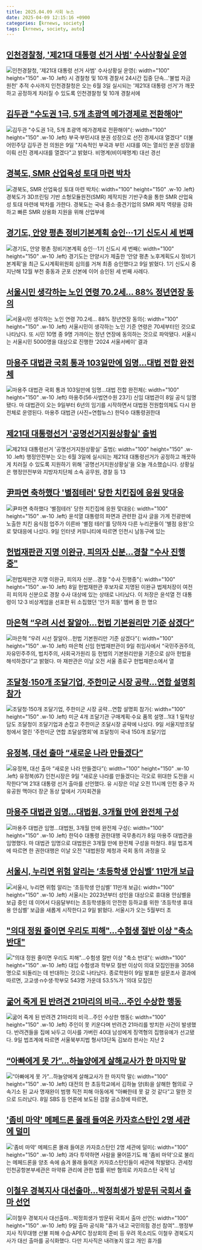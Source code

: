 ```yaml
---
title: 2025.04.09 사회 뉴스
date: 2025-04-09 12:15:16 +0900
categories: [krnews, society]
tags: [krnews, society, auto]
---
```

## [인천경찰청, '제21대 대통령 선거 사범' 수사상황실 운영](https://n.news.naver.com/mnews/article/629/0000380520)

![인천경찰청, '제21대 대통령 선거 사범' 수사상황실 운영](https://mimgnews.pstatic.net/image/origin/629/2025/04/09/380520.jpg?type=nf220_150){: width="100" height="150" .w-10 .left}
시 경찰청 및 10개 경찰서 24시간 집중 단속...'불법 자금 원천' 추적 수사까지 인천경찰청은 오는 6월 3일 실시되는 '제21대 대통령 선거'가 깨끗하고 공정하게 치러질 수 있도록 인천경찰청 및 10개 경찰서에

## [김두관 "수도권 1극, 5개 초광역 메가경제로 전환해야"](https://n.news.naver.com/mnews/article/001/0015319343)

![김두관 "수도권 1극, 5개 초광역 메가경제로 전환해야"](https://mimgnews.pstatic.net/image/origin/001/2025/04/09/15319343.jpg?type=nf220_150){: width="100" height="150" .w-10 .left}
부국·부민시대 분권 성장으로 선진 경제시대 열겠다" 더불어민주당 김두관 전 의원은 9일 "지속적인 부국과 부민 시대를 여는 열쇠인 분권 성장을 이뤄 선진 경제시대를 열겠다"고 밝혔다. 비명계(비이재명계) 대선 경선

## [경북도, SMR 산업육성 토대 마련 박차](https://n.news.naver.com/mnews/article/014/0005333248)

![경북도, SMR 산업육성 토대 마련 박차](https://mimgnews.pstatic.net/image/origin/014/2025/04/09/5333248.jpg?type=nf220_150){: width="100" height="150" .w-10 .left}
경북도가 3D프린팅 기반 소형모듈원전(SMR) 제작지원 기반구축을 통한 SMR 산업육성 토대 마련에 박차를 가한다. 경북도는 국내 중소·중견기업의 SMR 제작 역량을 강화하고 빠른 SMR 상용화 지원을 위해 산업부에

## [경기도, 안양 평촌 정비기본계획 승인···1기 신도시 세 번째](https://n.news.naver.com/mnews/article/081/0003531995)

![경기도, 안양 평촌 정비기본계획 승인···1기 신도시 세 번째](https://mimgnews.pstatic.net/image/origin/081/2025/04/09/3531995.jpg?type=nf220_150){: width="100" height="150" .w-10 .left}
경기도는 안양시가 제출한 ‘안양 평촌 노후계획도시 정비기본계획’을 최근 도시계획위원회 심의를 거쳐 최종 승인했다고 9일 밝혔다. 1기 신도시 중 지난해 12월 부천 중동과 군포 산본에 이어 승인된 세 번째 사례다.

## [서울시민 생각하는 노인 연령 70.2세… 88% 정년연장 동의](https://n.news.naver.com/mnews/article/018/0005983169)

![서울시민 생각하는 노인 연령 70.2세… 88% 정년연장 동의](https://mimgnews.pstatic.net/image/origin/018/2025/04/09/5983169.jpg?type=nf220_150){: width="100" height="150" .w-10 .left}
서울시민이 생각하는 노인 기준 연령은 70세부터인 것으로 나타났다. 또 시민 10명 중 9명 가까이는 정년 연장에 동의하는 것으로 파악됐다. 서울시는 서울시민 5000명을 대상으로 진행한 ‘2024 서울서베이’ 결과

## [마용주 대법관 국회 통과 103일만에 임명…대법 전합 완전체](https://n.news.naver.com/mnews/article/018/0005982603)

![마용주 대법관 국회 통과 103일만에 임명…대법 전합 완전체](https://mimgnews.pstatic.net/image/origin/018/2025/04/08/5982603.jpg?type=nf220_150){: width="100" height="150" .w-10 .left}
마용주(56·사법연수원 23기) 신임 대법관이 8일 공식 임명됐다. 마 대법관이 오는 9일부터 6년의 임기를 시작하면서 대법원 전원합의체도 다시 완전체로 운영된다. 마용주 대법관 (사진=연합뉴스) 한덕수 대통령권한대

## [제21대 대통령선거 '공명선거지원상황실' 출범](https://n.news.naver.com/mnews/article/214/0001417034)

![제21대 대통령선거 '공명선거지원상황실' 출범](https://mimgnews.pstatic.net/image/origin/214/2025/04/09/1417034.jpg?type=nf220_150){: width="100" height="150" .w-10 .left}
행정안전부는 오는 6월 3일에 실시되는 제21대 대통령선거가 공정하고 깨끗하게 치러질 수 있도록 지원하기 위해 '공명선거지원상황실'을 오늘 개소했습니다. 상황실은 행정안전부와 지방자치단체 소속 공무원, 경찰 등 13

## [尹파면 축하했다 '별점테러' 당한 치킨집에 응원 맞대응](https://n.news.naver.com/mnews/article/001/0015319096)

![尹파면 축하했다 '별점테러' 당한 치킨집에 응원 맞대응](https://mimgnews.pstatic.net/image/origin/001/2025/04/09/15319096.jpg?type=nf220_150){: width="100" height="150" .w-10 .left}
윤석열 대통령의 파면과 관련한 감사 글을 가게 전광판에 노출한 치킨 음식점 업주가 이른바 '별점 테러'를 당하자 다른 누리꾼들이 '별점 응원'으로 맞대응에 나섰다. 9일 인터넷 커뮤니티에 따르면 인천시 남동구에 있는

## [헌법재판관 지명 이완규, 피의자 신분…경찰 "수사 진행중"](https://n.news.naver.com/mnews/article/001/0015318166)

![헌법재판관 지명 이완규, 피의자 신분…경찰 "수사 진행중"](https://mimgnews.pstatic.net/image/origin/001/2025/04/08/15318166.jpg?type=nf220_150){: width="100" height="150" .w-10 .left}
8일 헌법재판관 후보자로 지명된 이완규 법제처장이 여전히 피의자 신분으로 경찰 수사 대상에 있는 상태로 나타났다. 이 처장은 윤석열 전 대통령이 12·3 비상계엄을 선포한 뒤 소집했던 '안가 회동' 멤버 중 한 명으

## [마은혁 “우려 시선 잘알아…헌법 기본원리만 기준 삼겠다”](https://n.news.naver.com/mnews/article/020/0003627043)

![마은혁 “우려 시선 잘알아…헌법 기본원리만 기준 삼겠다”](https://mimgnews.pstatic.net/image/origin/020/2025/04/09/3627043.jpg?type=nf220_150){: width="100" height="150" .w-10 .left}
마은혁 신임 헌법재판관이 9일 취임사에서 “국민주권주의, 자유민주주의, 법치주의, 사회국가원리 등 헌법의 기본원리만을 기준으로 삼아 헌법을 해석하겠다”고 밝혔다. 마 재판관은 이날 오전 서울 종로구 헌법재판소에서 열

## [조달청·150개 조달기업, 주한미군 시장 공략…연합 설명회 참가](https://n.news.naver.com/mnews/article/001/0015319282)

![조달청·150개 조달기업, 주한미군 시장 공략…연합 설명회 참가](https://mimgnews.pstatic.net/image/origin/001/2025/04/09/15319282.jpg?type=nf220_150){: width="100" height="150" .w-10 .left}
미군 4개 조달기관 구매계획·수요 품목 설명…1대 1 밀착상담도 조달청이 조달기업과 손잡고 주한미군 조달시장 공략에 나섰다. 9일 서울지방조달청에서 열린 '주한미군 연합 조달설명회'에 조달청이 국내 150개 조달기업

## [유정복, 대선 출마 “새로운 나라 만들겠다”](https://n.news.naver.com/mnews/article/018/0005983150)

![유정복, 대선 출마 “새로운 나라 만들겠다”](https://mimgnews.pstatic.net/image/origin/018/2025/04/09/5983150.jpg?type=nf220_150){: width="100" height="150" .w-10 .left}
유정복(67) 인천시장은 9일 “새로운 나라를 만들겠다는 각오로 위대한 도전을 시작한다”며 21대 대통령 선거 출마를 선언했다. 유 시장은 이날 오전 11시께 인천 중구 자유공원 맥아더 장군 동상 앞에서 기자회견을

## [마용주 대법관 임명…대법원, 3개월 만에 완전체 구성](https://n.news.naver.com/mnews/article/003/0013170696)

![마용주 대법관 임명…대법원, 3개월 만에 완전체 구성](https://mimgnews.pstatic.net/image/origin/003/2025/04/08/13170696.jpg?type=nf220_150){: width="100" height="150" .w-10 .left}
한덕수 대통령 권한대행 국무총리가 8일 마용주 대법관을 임명했다. 마 대법관 임명으로 대법원은 3개월 만에 완전체 구성을 마쳤다. 8일 법조계에 따르면 한 권한대행은 이날 오전 "대법원장 제청과 국회 동의 과정을 모

## [서울시, 누리면 위험 알리는 ‘초등학생 안심벨’ 11만개 보급](https://n.news.naver.com/mnews/article/018/0005983170)

![서울시, 누리면 위험 알리는 ‘초등학생 안심벨’ 11만개 보급](https://mimgnews.pstatic.net/image/origin/018/2025/04/09/5983170.jpg?type=nf220_150){: width="100" height="150" .w-10 .left}
서울시는 2023년부터 성인을 대상으로 휴대용 안심벨을 보급 중인 데 이어서 다음달부터는 초등학생들의 안전한 등하교를 위한 ‘초등학생 휴대용 안심벨’ 보급을 새롭게 시작한다고 9일 밝혔다. 서울시가 오는 5월부터 초

## ["의대 정원 줄이면 우리도 피해"…수험생 절반 이상 "축소 반대"](https://n.news.naver.com/mnews/article/015/0005116901)

!["의대 정원 줄이면 우리도 피해"…수험생 절반 이상 "축소 반대"](https://mimgnews.pstatic.net/image/origin/015/2025/04/09/5116901.jpg?type=nf220_150){: width="100" height="150" .w-10 .left}
대입 수험생과 학부모 절반 이상이 의대 모집인원을 3058명으로 되돌리는 데 반대하는 것으로 나타났다. 종로학원이 9일 발표한 설문조사 결과에 따르면, 고교생·n수생·학부모 543명 가운데 53.5%가 '의대 모집인

## [굶어 죽게 된 반려견 21마리의 비극...주인 수상한 행동](https://n.news.naver.com/mnews/article/029/0002946832)

![굶어 죽게 된 반려견 21마리의 비극...주인 수상한 행동](https://mimgnews.pstatic.net/image/origin/029/2025/04/09/2946832.jpg?type=nf220_150){: width="100" height="150" .w-10 .left}
주인이 못 키운다며 반려견 21마리를 방치한 사건이 발생했다. 반려견들을 집에 놔두고 이사를 가버린 40대 남성에게 징역형의 집행유예가 선고됐다. 9일 법조계에 따르면 서울북부지법 형사13단독 김보라 판사는 지난 2

## [“아빠에게 못 가”…하늘양에게 살해교사가 한 마지막 말](https://n.news.naver.com/mnews/article/020/0003627053)

![“아빠에게 못 가”…하늘양에게 살해교사가 한 마지막 말](https://mimgnews.pstatic.net/image/origin/020/2025/04/09/3627053.jpg?type=nf220_150){: width="100" height="150" .w-10 .left}
대전의 한 초등학교에서 김하늘 양(8)을 살해한 혐의로 구속기소 된 교사 명재완이 범행 직전 피해 아동에게 “아빠한테 못 갈 것 같다”고 말한 것으로 드러났다. 8일 SBS 등 언론에 보도된 검찰 공소장에 따르면,

## ['좀비 마약' 메페드론 몰래 들여온 카자흐스탄인 2명 세관에 덜미](https://n.news.naver.com/mnews/article/469/0000858543)

!['좀비 마약' 메페드론 몰래 들여온 카자흐스탄인 2명 세관에 덜미](https://mimgnews.pstatic.net/image/origin/469/2025/04/09/858543.jpg?type=nf220_150){: width="100" height="150" .w-10 .left}
과다 투약하면 사람을 물어뜯기도 해 '좀비 마약'으로 불리는 메페드론을 양초 속에 숨겨 몰래 들여온 카자흐스탄인들이 세관에 적발됐다. 관세청 인천공항본부세관은 마약류 관리에 관한 법률 위반 혐의로 카자흐스탄 국적 남

## [이철우 경북지사 대선출마…박정희생가 방문뒤 국회서 출마 선언](https://n.news.naver.com/mnews/article/001/0015317450)

![이철우 경북지사 대선출마…박정희생가 방문뒤 국회서 출마 선언](https://mimgnews.pstatic.net/image/origin/001/2025/04/08/15317450.jpg?type=nf220_150){: width="100" height="150" .w-10 .left}
9일 출마 공식화 "휴가 내고 국민의힘 경선 참여"…행정부지사 직무대행 산불 피해 수습·APEC 정상회의 준비 등 우려 목소리도 이철우 경북도지사가 대선 출마를 공식화했다. 다만 지사직은 내려놓지 않고 개인 휴가를

